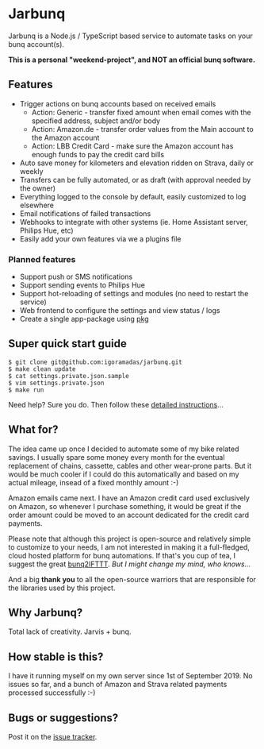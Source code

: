 # Jarbunq

Jarbunq is a Node.js / TypeScript based service to automate tasks on your bunq account(s).

**This is a personal "weekend-project", and NOT an official bunq software.**

## Features

- Trigger actions on bunq accounts based on received emails
    - Action: Generic - transfer fixed amount when email comes with the specified address, subject and/or body
    - Action: Amazon.de - transfer order values from the Main account to the Amazon account
    - Action: LBB Credit Card - make sure the Amazon account has enough funds to pay the credit card bills
- Auto save money for kilometers and elevation ridden on Strava, daily or weekly
- Transfers can be fully automated, or as draft (with approval needed by the owner)
- Everything logged to the console by default, easily customized to log elsewhere
- Email notifications of failed transactions
- Webhooks to integrate with other systems (ie. Home Assistant server, Philips Hue, etc)
- Easily add your own features via we a plugins file

### Planned features

- Support push or SMS notifications
- Support sending events to Philips Hue
- Support hot-reloading of settings and modules (no need to restart the service)
- Web frontend to configure the settings and view status / logs
- Create a single app-package using [pkg](https://github.com/zeit/pkg)

## Super quick start guide

    $ git clone git@github.com:igoramadas/jarbunq.git
    $ make clean update
    $ cat settings.private.json.sample
    $ vim settings.private.json
    $ make run

Need help? Sure you do. Then follow these [detailed instructions](https://github.com/igoramadas/jarbunq/wiki/Downloading-the-code)...

## What for?

The idea came up once I decided to automate some of my bike related savings. I usually spare some money every month for the eventual replacement of chains, cassette, cables and other wear-prone parts. But it would be much cooler if I could do this automatically and based on my actual mileage, insead of a fixed monthly amount :-)

Amazon emails came next. I have an Amazon credit card used exclusively on Amazon, so whenever I purchase something, it would be great if the order amount could be moved to an account dedicated for the credit card payments.

Please note that although this project is open-source and relatively simple to customize to your needs, I am not interested in making it a full-fledged, cloud hosted platform for bunq automations. If that's you cup of tea, I suggest the great [bunq2IFTTT](https://github.com/woudt/bunq2ifttt/). *But I might change my mind, who knows...*

And a big **thank you** to all the open-source warriors that are responsible for the libraries used by this project.

## Why Jarbunq?

Total lack of creativity. Jarvis + bunq.

## How stable is this?

I have it running myself on my own server since 1st of September 2019. No issues so far, and a bunch of Amazon and Strava related payments processed successfully :-)

## Bugs or suggestions?

Post it on the [issue tracker](https://github.com/igoramadas/jarbunq/issues).

